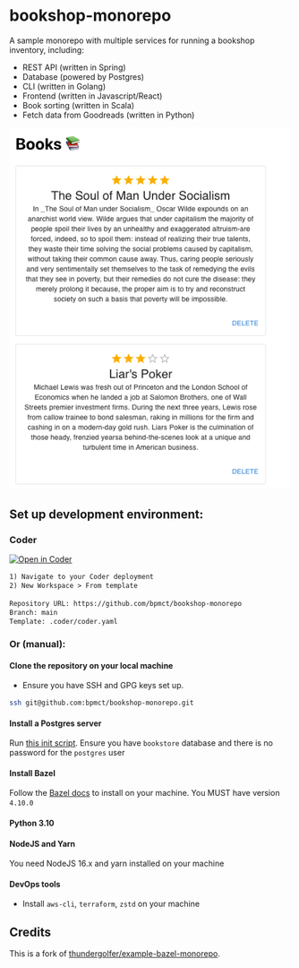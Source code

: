 # bookshop-monorepo

A sample monorepo with multiple services for running a bookshop inventory, including:
- REST API (written in Spring) 
- Database (powered by Postgres)
- CLI (written in Golang)
- Frontend (written in Javascript/React)
- Book sorting (written in Scala)
- Fetch data from Goodreads (written in Python)

![](./frontend/screenshot.png)


## Set up development environment:

### Coder

[![Open in Coder](https://cdn.coder.com/embed-button.svg)](https://sandbox.coder.com/wac/build?template_oauth_service=github&template_url=https://github.com/bpmct/bookshop-monorepo&template_ref=main&template_filepath=.coder/coder.yaml)

```
1) Navigate to your Coder deployment
2) New Workspace > From template

Repository URL: https://github.com/bpmct/bookshop-monorepo
Branch: main
Template: .coder/coder.yaml
```

### Or (manual):

#### Clone the repository on your local machine

- Ensure you have SSH and GPG keys set up.

```sh
ssh git@github.com:bpmct/bookshop-monorepo.git
```

#### Install a Postgres server

Run [this init script](./infrastructure/aws//store-api/userdata.tpl). Ensure you have `bookstore` database and there is no password for the `postgres` user

#### Install Bazel

Follow the [Bazel docs](https://docs.bazel.build/versions/master/install.html) to install on your machine. You MUST have version `4.10.0`

#### Python 3.10

#### NodeJS and Yarn

You need NodeJS 16.x and yarn installed on your machine

#### DevOps tools

- Install `aws-cli`, `terraform`, `zstd` on your machine

## Credits

This is a fork of [thundergolfer/example-bazel-monorepo](https://github.comthundergolfer/example-bazel-monorepo).
